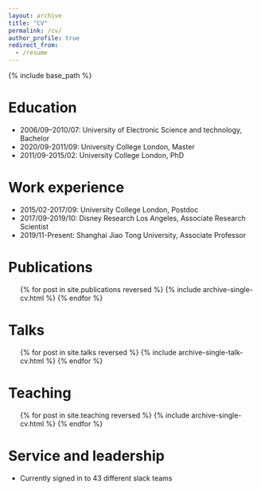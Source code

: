 ```yaml
---
layout: archive
title: "CV"
permalink: /cv/
author_profile: true
redirect_from:
  - /resume
---
```


{% include base_path %}

Education
======
* 2006/09–2010/07: University of Electronic Science and technology, Bachelor
* 2020/09-2011/09: University College London, Master
* 2011/09-2015/02: University College London, PhD

Work experience
======
* 2015/02-2017/09: University College London, Postdoc
* 2017/09-2019/10: Disney Research Los Angeles, Associate Research Scientist
* 2019/11-Present: Shanghai Jiao Tong University, Associate Professor

Publications
======
  <ul>{% for post in site.publications reversed %}
    {% include archive-single-cv.html %}
  {% endfor %}</ul>
  
Talks
======
  <ul>{% for post in site.talks reversed %}
    {% include archive-single-talk-cv.html  %}
  {% endfor %}</ul>
  
Teaching
======
  <ul>{% for post in site.teaching reversed %}
    {% include archive-single-cv.html %}
  {% endfor %}</ul>
  
Service and leadership
======
* Currently signed in to 43 different slack teams
